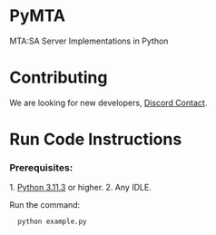 # PyMTA
 MTA:SA Server Implementations in Python

# Contributing
 We are looking for new developers, <a href="https://discord.com/channels/@me/1104439565588103278">Discord Contact</a>.

# Run Code Instructions
 <h3>Prerequisites:</h3>
  1. <a href="https://www.python.org" >Python 3.11.3</a> or higher.
  2. Any IDLE.

  Run the command:
  ```bat
    python example.py
  ```